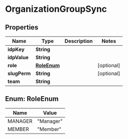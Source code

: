 
# OrganizationGroupSync

## Properties
Name | Type | Description | Notes
------------ | ------------- | ------------- | -------------
**idpKey** | **String** |  | 
**idpValue** | **String** |  | 
**role** | [**RoleEnum**](#RoleEnum) |  |  [optional]
**slugPerm** | **String** |  |  [optional]
**team** | **String** |  | 


<a name="RoleEnum"></a>
## Enum: RoleEnum
Name | Value
---- | -----
MANAGER | &quot;Manager&quot;
MEMBER | &quot;Member&quot;



